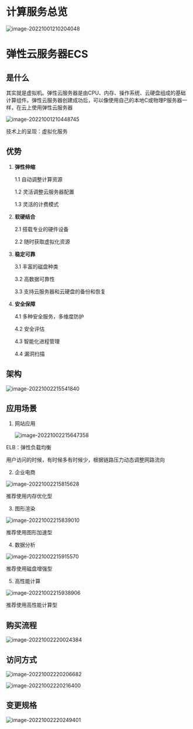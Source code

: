 # 计算服务总览

![image-20221001210204048](picture/image-20221001210204048.png)

# 弹性云服务器ECS

## 是什么

其实就是虚拟机。弹性云服务器是由CPU、内存、操作系统、云硬盘组成的基础计算组件。弹性云服务器创建成功后，可以像使用自己的本地C或物理P服务器一样，在云上使用弹性云服务器

![image-20221001210448745](picture/image-20221001210448745.png)

技术上的呈现：虚拟化服务



## 优势

1. **弹性伸缩**

   1.1 自动调整计算资源

   1.2 灵活调整云服务器配置

   1.3 灵活的计费模式

2. **软硬结合**

   2.1 搭载专业的硬件设备

   2.2 随时获取虚拟化资源

3. **稳定可靠**

   3.1 丰富的磁盘种类

   3.2 高数据可靠性

   3.3 支持云服务器和云硬盘的备份和恢复

4. **安全保障**

   4.1 多种安全服务，多维度防护

   4.2 安全评估

   4.3 智能化进程管理

   4.4 漏洞扫描



## 架构

![image-20221002215541840](picture/image-20221002215541840-4718944.png)



## 应用场景

1. 网站应用

   ![image-20221002215647358](picture/image-20221002215647358.png)

ELB：弹性负载均衡

用户访问的时候，有时候多有时候少，根据链路压力动态调整网路流向



2. 企业电商

![image-20221002215815628](picture/image-20221002215815628.png)

推荐使用内存优化型



3. 图形渲染

![image-20221002215839010](picture/image-20221002215839010.png)

推荐使用图形加速型



4. 数据分析

![image-20221002215915570](picture/image-20221002215915570.png)

推荐使用磁盘增强型



5. 高性能计算

![image-20221002215938906](picture/image-20221002215938906.png)

推荐使用高性能计算型



## 购买流程

![image-20221002220024384](picture/image-20221002220024384.png)



## 访问方式

![image-20221002220206682](picture/image-20221002220206682.png)



![image-20221002220216400](picture/image-20221002220216400.png)



## 变更规格

![image-20221002220249401](picture/image-20221002220249401.png)



